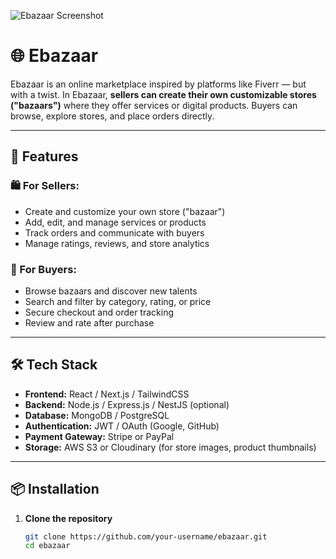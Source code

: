 ![Ebazaar Screenshot](https://i.ibb.co/XfBP8TLt/Screen-Shot-2025-08-05-at-1-09-18-PM-3.png)

# 🌐 Ebazaar

Ebazaar is an online marketplace inspired by platforms like Fiverr — but with a twist. In Ebazaar, **sellers can create their own customizable stores ("bazaars")** where they offer services or digital products. Buyers can browse, explore stores, and place orders directly.

---

## 🚀 Features

### 🛍 For Sellers:
- Create and customize your own store ("bazaar")
- Add, edit, and manage services or products
- Track orders and communicate with buyers
- Manage ratings, reviews, and store analytics

### 👤 For Buyers:
- Browse bazaars and discover new talents
- Search and filter by category, rating, or price
- Secure checkout and order tracking
- Review and rate after purchase

---

## 🛠 Tech Stack

- **Frontend:** React / Next.js / TailwindCSS
- **Backend:** Node.js / Express.js / NestJS (optional)
- **Database:** MongoDB / PostgreSQL
- **Authentication:** JWT / OAuth (Google, GitHub)
- **Payment Gateway:** Stripe or PayPal
- **Storage:** AWS S3 or Cloudinary (for store images, product thumbnails)

---

## 📦 Installation

1. **Clone the repository**
   ```bash
   git clone https://github.com/your-username/ebazaar.git
   cd ebazaar
